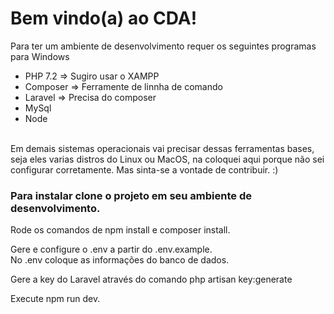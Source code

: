 # Bem vindo(a) ao CDA!

Para ter um ambiente de desenvolvimento requer os seguintes programas para Windows </br>
- PHP 7.2 => Sugiro usar o XAMPP </br>
- Composer => Ferramente de linnha de comando </br>
- Laravel => Precisa do composer </br>
- MySql </br>
- Node </br>

</br>
Em demais sistemas operacionais vai precisar dessas ferramentas bases,
seja eles varias distros do Linux ou MacOS, na coloquei aqui porque não
sei configurar corretamente. Mas sinta-se a vontade de contribuir. :)

</br>

### Para instalar clone o projeto em seu ambiente de desenvolvimento.

Rode os comandos de npm install e composer install. </br>

Gere e configure o .env a partir do .env.example. </br>
No .env coloque as informações do banco de dados. </br>

Gere a key do Laravel através do comando php artisan key:generate </br>

Execute npm run dev. </br>